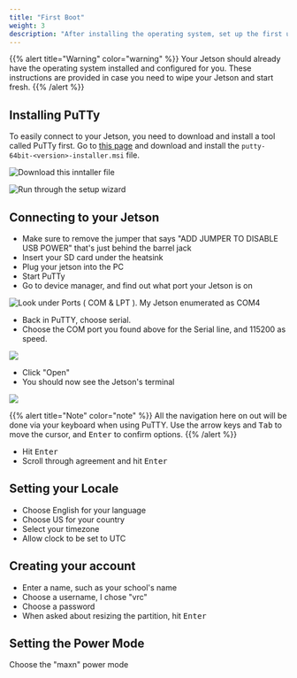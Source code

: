```yaml
---
title: "First Boot"
weight: 3
description: "After installing the operating system, set up the first user account"
---
```


{{% alert title="Warning" color="warning" %}}
Your Jetson should already have the operating system installed and configured for you.
These instructions are provided in case you need to wipe your Jetson and start fresh.
{{% /alert %}}

## Installing PuTTy

To easily connect to your Jetson, you need to download and install a tool called PuTTy first.
Go to [this page](https://www.chiark.greenend.org.uk/~sgtatham/putty/latest.html)
and download and install the `putty-64bit-<version>-installer.msi` file.

![Download this inntaller file](2022-05-20-09-53-32.png)

![Run through the setup wizard](2022-05-20-09-54-21.png)

## Connecting to your Jetson

- Make sure to remove the jumper that says "ADD JUMPER TO DISABLE USB POWER"
  that's just behind the barrel jack
- Insert your SD card under the heatsink
- Plug your jetson into the PC
- Start PuTTy
- Go to device manager, and find out what port your Jetson is on

![Look under Ports ( COM & LPT ). My Jetson enumerated as COM4](comport.PNG)

- Back in PuTTY, choose serial.
- Choose the COM port you found above for the Serial line, and 115200 as speed.

![](putty_config.PNG)

- Click "Open"
- You should now see the Jetson's terminal

![](jetson_hello.PNG)

{{% alert title="Note" color="note" %}}
All the navigation here on out will be done via your keyboard when using PuTTY.
Use the arrow keys and <kbd>Tab</kbd> to move the cursor, and <kbd>Enter</kbd> to
confirm options.
{{% /alert %}}

- Hit <kbd>Enter</kbd>
- Scroll through agreement and hit <kbd>Enter</kbd>

## Setting your Locale

- Choose English for your language
- Choose US for your country
- Select your timezone
- Allow clock to be set to UTC

## Creating your account

- Enter a name, such as your school's name
- Choose a username, I chose "vrc"
- Choose a password
- When asked about resizing the partition, hit <kbd>Enter</kbd>

## Setting the Power Mode

Choose the "maxn" power mode

